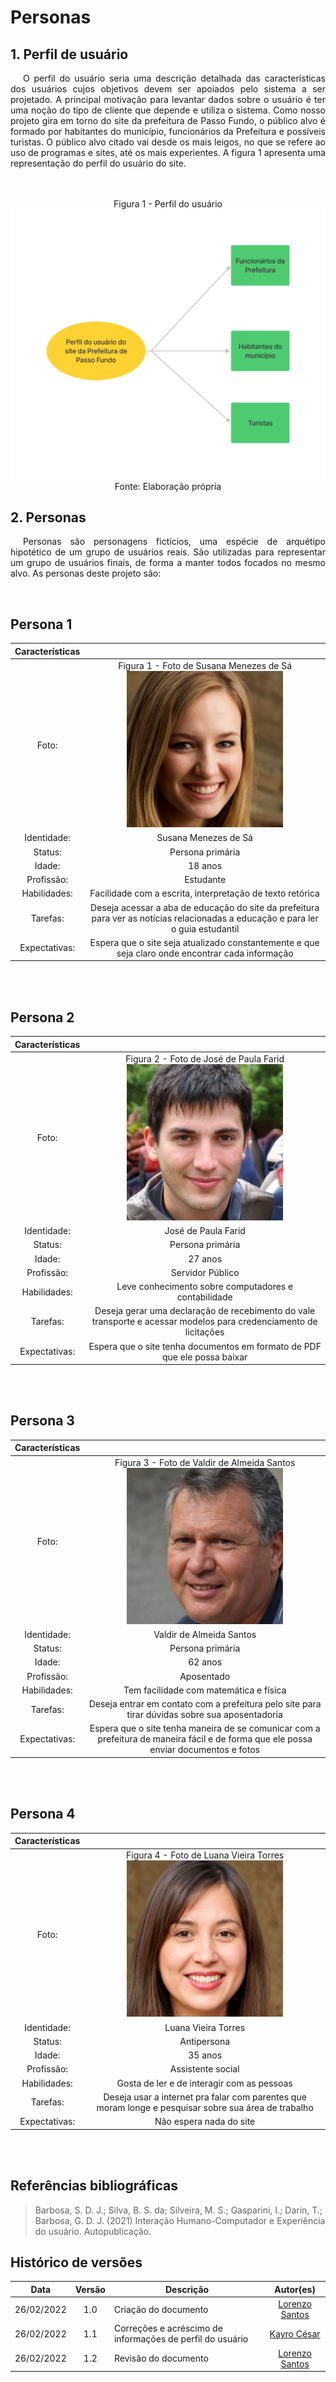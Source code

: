
# Personas
## 1. Perfil de usuário

<p style="text-indent: 20px; text-align: justify">
O perfil do usuário seria uma descrição detalhada das características dos usuários cujos objetivos devem ser apoiados pelo sistema a ser projetado. A principal motivação para levantar dados sobre o usuário é ter uma noção do tipo de cliente que depende e utiliza o sistema.
Como nosso projeto gira em torno do site da prefeitura de Passo Fundo, o público alvo é formado por habitantes do município, funcionários da Prefeitura e possíveis turistas. O público alvo citado vai desde os mais leigos, no que se refere ao uso de programas e sites, até os mais experientes. A figura 1 apresenta uma representação do perfil do usuário do site.
</p>

<br>
<br>

<div align="center"> 

<figcaption>Figura 1 - Perfil do usuário </figcaption>
<img src="../../../assets/img/perfilusuario.png">
<figcaption>Fonte: Elaboração própria</figcaption>

</div>



## 2. Personas
<p style="text-indent: 20px; text-align: justify">Personas são personagens fictícios, uma espécie de arquétipo hipotético de um grupo de usuários reais. São utilizadas  para representar um grupo de usuários finais, de forma a manter todos focados no mesmo alvo. As personas deste projeto são:
</p>

<br>

## Persona 1
 
 | Características | |
 | :----------: | :--------: |
 | Foto: |<figcaption>Figura 1 - Foto de Susana Menezes de Sá </figcaption> <img src="https://raw.githubusercontent.com/Interacao-Humano-Computador/2021.2-Prefeitura-de-Passo-Fundo/Perfil_e_personas/assets/img/susana.png" alt="Susana Menezes de Sá" width="250"/> |
 | Identidade: |   Susana Menezes de Sá |
 | Status: |   Persona primária  |
 | Idade: |  18 anos  |
 | Profissão: |  Estudante  |
 | Habilidades: |  Facilidade com a escrita, interpretação de texto retórica  |
 | Tarefas: |   Deseja acessar a aba de educação do site da prefeitura para ver as notícias relacionadas a educação e para ler o guia estudantil   |
 | Expectativas: |  Espera que o site seja atualizado constantemente e que seja claro onde encontrar cada informação  |

<br>
<br>

## Persona 2
 
 | Características | |
 | :----------: | :--------: |
 | Foto: |<figcaption>Figura 2 - Foto de José de Paula Farid </figcaption> <img src="https://raw.githubusercontent.com/Interacao-Humano-Computador/2021.2-Prefeitura-de-Passo-Fundo/Perfil_e_personas/assets/img/jose.png" alt="José de Paula Farid" width="250"/> |
 | Identidade: |  José de Paula Farid  |
 | Status: |   Persona primária  |
 | Idade: |  27 anos  |
 | Profissão: |  Servidor Público  |
 | Habilidades: |  Leve conhecimento sobre computadores e contabilidade  |
 | Tarefas: |   Deseja gerar uma declaração de recebimento do vale transporte e acessar modelos para credenciamento de licitações   |
 | Expectativas: |  Espera que o site tenha documentos em formato de PDF que ele possa baixar |

<br>
<br>

## Persona 3

 
 | Características | |
 | :----------: | :--------: |
 | Foto: |<figcaption>Figura 3 - Foto de Valdir de Almeida Santos </figcaption> <img src="https://raw.githubusercontent.com/Interacao-Humano-Computador/2021.2-Prefeitura-de-Passo-Fundo/Perfil_e_personas/assets/img/valdir.png" alt="Valdir de Almeida Santos" width="250"/> |
 | Identidade: |  Valdir de Almeida Santos  |
 | Status: |   Persona primária  |
 | Idade: |  62 anos  |
 | Profissão: |  Aposentado  |
 | Habilidades: |  Tem facilidade com matemática e física  |
 | Tarefas: |   Deseja entrar em contato com a prefeitura pelo site para tirar dúvidas sobre sua aposentadoria   |
 | Expectativas: |  Espera que o site tenha maneira de se comunicar com a prefeitura de maneira fácil e de forma que ele possa enviar documentos e fotos |

<br>
<br>

## Persona 4

 | Características | |
 | :----------: | :--------: |
 | Foto: |<figcaption>Figura 4 - Foto de Luana Vieira Torres </figcaption> <img src="https://raw.githubusercontent.com/Interacao-Humano-Computador/2021.2-Prefeitura-de-Passo-Fundo/Perfil_e_personas/assets/img/luana.png" alt="Luana Vieira Torres" width="250"/> |
 | Identidade: |  Luana Vieira Torres  |
 | Status: |   Antipersona  |
 | Idade: |  35 anos  |
 | Profissão: | Assistente social |
 | Habilidades: |  Gosta de ler e de interagir com as pessoas  |
 | Tarefas: |   Deseja usar a internet pra falar com parentes que moram longe e pesquisar sobre sua área de trabalho   |
 | Expectativas: | Não espera nada do site |

<br>
<br>

## Referências bibliográficas

> Barbosa, S. D. J.; Silva, B. S. da; Silveira, M. S.; Gasparini, I.; Darin, T.; Barbosa, G. D. J. (2021) Interação Humano-Computador e Experiência do usuário. Autopublicação.



## Histórico de versões
 | **Data**   | **Versão** | **Descrição**   |    **Autor(es)**  | 
 | ---------- | :--------: | ---------------------------------------- | :------------------------------------------: 
 |   26/02/2022 |   1.0  | Criação do documento|[Lorenzo Santos](https://github.com/lorenzo7377) |
 |   26/02/2022 |   1.1  | Correções e acréscimo de informações de perfil do usuário|[Kayro César](https://github.com/kayrocesar) |
 |   26/02/2022 |   1.2  | Revisão do documento|[Lorenzo Santos](https://github.com/lorenzo7377) |